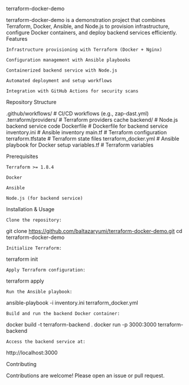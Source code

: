 terraform-docker-demo

terraform-docker-demo is a demonstration project that combines Terraform, Docker, Ansible, and Node.js to provision infrastructure, configure Docker containers, and deploy backend services efficiently.
Features

    Infrastructure provisioning with Terraform (Docker + Nginx)

    Configuration management with Ansible playbooks

    Containerized backend service with Node.js

    Automated deployment and setup workflows

    Integration with GitHub Actions for security scans

Repository Structure

.github/workflows/       # CI/CD workflows (e.g., zap-dast.yml)
.terraform/providers/    # Terraform providers cache
backend/                 # Node.js backend service code
Dockerfile               # Dockerfile for backend service
inventory.ini            # Ansible inventory
main.tf                  # Terraform configuration
terraform.tfstate        # Terraform state files
terraform_docker.yml     # Ansible playbook for Docker setup
variables.tf             # Terraform variables

Prerequisites

    Terraform >= 1.8.4

    Docker

    Ansible

    Node.js (for backend service)

Installation & Usage

    Clone the repository:

git clone https://github.com/baltazaryumi/terraform-docker-demo.git
cd terraform-docker-demo

    Initialize Terraform:

terraform init

    Apply Terraform configuration:

terraform apply

    Run the Ansible playbook:

ansible-playbook -i inventory.ini terraform_docker.yml

    Build and run the backend Docker container:

docker build -t terraform-backend .
docker run -p 3000:3000 terraform-backend

    Access the backend service at:

http://localhost:3000

Contributing

Contributions are welcome! Please open an issue or pull request.
